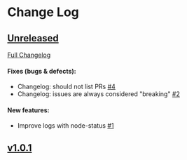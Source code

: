 # Change Log

## [Unreleased](https://github.com/FrancescoCioria/smooth-release/tree/HEAD)
[Full Changelog](https://github.com/FrancescoCioria/smooth-release/compare/v1.0.1...HEAD)

#### Fixes (bugs & defects):

- Changelog: should not list PRs [#4](https://api.github.com/repos/FrancescoCioria/smooth-release/issues/4)
- Changelog: issues are always considered "breaking" [#2](https://api.github.com/repos/FrancescoCioria/smooth-release/issues/2)

#### New features:

- Improve logs with node-status [#1](https://api.github.com/repos/FrancescoCioria/smooth-release/issues/1)

## [v1.0.1](https://github.com/FrancescoCioria/smooth-release/tree/v1.0.1)
